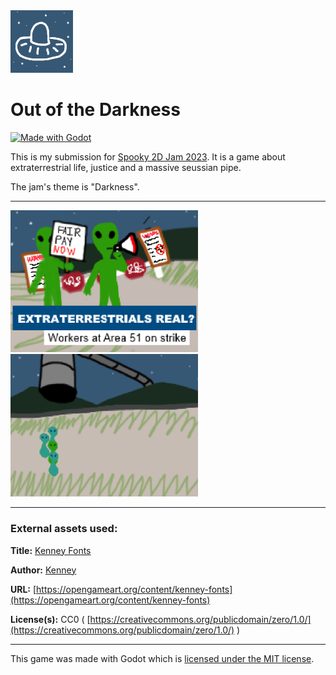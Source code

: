 <img src="icon.png" />

# Out of the Darkness
[![Made with Godot](https://img.shields.io/badge/Made%20with-Godot-478CBF?style=flat&logo=godot%20engine&logoColor=white)](https://godotengine.org)

This is my submission for [Spooky 2D Jam 2023](https://itch.io/jam/spooky-2d-jam-23). It is a game about extraterrestrial life, justice and a massive seussian pipe.

The jam's theme is "Darkness".

---------------

<img src="screenshots/screenshot-1.png" width="300" /> <img src="screenshots/screenshot-2.png" width="300" />

---------------

### External assets used:

**Title:** [Kenney Fonts](https://opengameart.org/content/kenney-fonts)

**Author:** [Kenney](https://kenney.nl)

**URL:** [https://opengameart.org/content/kenney-fonts](https://opengameart.org/content/kenney-fonts)

**License(s):** CC0 ( [https://creativecommons.org/publicdomain/zero/1.0/](https://creativecommons.org/publicdomain/zero/1.0/) )

---------------

This game was made with Godot which is [licensed under the MIT license](https://godotengine.org/license/).

